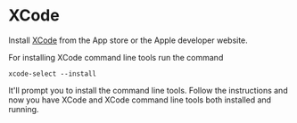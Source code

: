 # XCode

Install [XCode](https://developer.apple.com/xcode/) from the App store or the Apple developer website.

For installing XCode command line tools run the command

```
xcode-select --install
```
It'll prompt you to install the command line tools. Follow the instructions and now you have XCode and XCode command line tools both installed and running.

